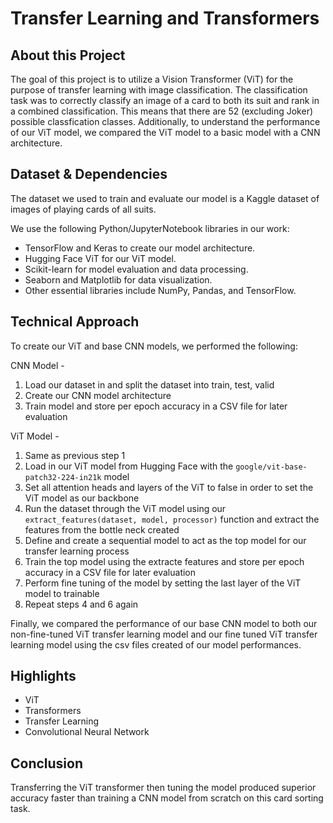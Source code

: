 # Transfer Learning and Transformers
 
## About this Project

The goal of this project is to utilize a Vision Transformer (ViT) for the purpose of transfer learning with image classification. The classification task was to correctly classify an image of a card to both its suit and rank in a combined classification. This means that there are 52 (excluding Joker) possible classfication classes. Additionally, to understand the performance of our ViT model, we compared the ViT model to a basic model with a CNN architecture.
 
## Dataset & Dependencies

The dataset we used to train and evaluate our model is a Kaggle dataset of images of playing cards of all suits.

We use the following Python/JupyterNotebook libraries in our work: 
* TensorFlow and Keras to create our model architecture.
* Hugging Face ViT for our ViT model.
* Scikit-learn for model evaluation and data processing.
* Seaborn and Matplotlib for data visualization.
* Other essential libraries include NumPy, Pandas, and TensorFlow.

 
## Technical Approach

To create our ViT and base CNN models, we performed the following:

CNN Model -
1. Load our dataset in and split the dataset into train, test, valid
2. Create our CNN model architecture
3. Train model and store per epoch accuracy in a CSV file for later evaluation

ViT Model - 
1. Same as previous step 1
2. Load in our ViT model from Hugging Face with the `google/vit-base-patch32-224-in21k` model
3. Set all attention heads and layers of the ViT to false in order to set the ViT model as our backbone
4. Run the dataset through the ViT model using our `extract_features(dataset, model, processor)` function and extract the features from the bottle neck created
5. Define and create a sequential model to act as the top model for our transfer learning process
6. Train the top model using the extracte features and store per epoch accuracy in a CSV file for later evaluation
7. Perform fine tuning of the model by setting the last layer of the ViT model to trainable
8. Repeat steps 4 and 6 again

Finally, we compared the performance of our base CNN model to both our non-fine-tuned ViT transfer learning model and our fine tuned ViT transfer learning model using the csv files created of our model performances.
 
## Highlights

* ViT
* Transformers
* Transfer Learning
* Convolutional Neural Network
 
## Conclusion

Transferring the ViT transformer then tuning the model produced superior accuracy faster than training a CNN model from scratch on this card sorting task.




